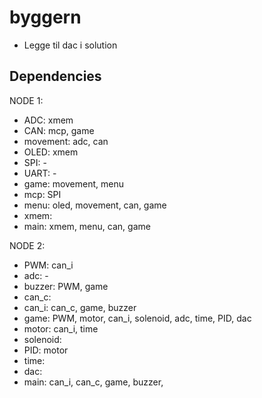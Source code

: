 # byggern
- Legge til dac i solution
## Dependencies
NODE 1:
- ADC: xmem
- CAN: mcp, game
- movement: adc, can
- OLED: xmem
- SPI: -
- UART: -
- game: movement, menu
- mcp: SPI
- menu: oled, movement, can, game
- xmem:
- main: xmem, menu, can, game

NODE 2:
- PWM: can_i
- adc: -
- buzzer: PWM, game
- can_c:
- can_i: can_c, game, buzzer
- game: PWM, motor, can_i, solenoid, adc, time, PID, dac
- motor: can_i, time
- solenoid:
- PID: motor
- time:
- dac:
- main: can_i, can_c, game, buzzer,
